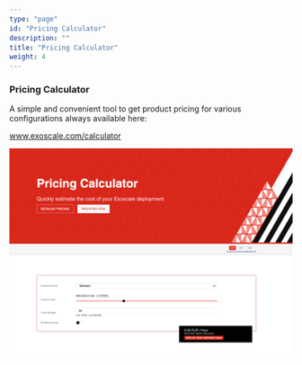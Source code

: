 ```yaml
---
type: "page"
id: "Pricing Calculator"
description: ""
title: "Pricing Calculator"
weight: 4
---
```



### Pricing Calculator

A simple and convenient tool to get product pricing for various configurations always available here:

www.exoscale.com/calculator

![calculator](calculator.png)

